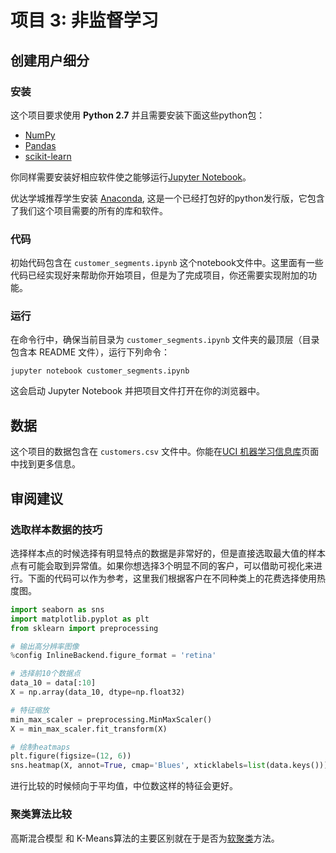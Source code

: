 # 项目 3: 非监督学习
## 创建用户细分

### 安装

这个项目要求使用 **Python 2.7** 并且需要安装下面这些python包：

- [NumPy](http：//www.numpy.org/)
- [Pandas](http：//pandas.pydata.org)
- [scikit-learn](http：//scikit-learn.org/stable/)

你同样需要安装好相应软件使之能够运行[Jupyter Notebook](http://jupyter.org/)。

优达学城推荐学生安装 [Anaconda](https：//www.continuum.io/downloads), 这是一个已经打包好的python发行版，它包含了我们这个项目需要的所有的库和软件。

### 代码

初始代码包含在 `customer_segments.ipynb` 这个notebook文件中。这里面有一些代码已经实现好来帮助你开始项目，但是为了完成项目，你还需要实现附加的功能。

### 运行

在命令行中，确保当前目录为 `customer_segments.ipynb` 文件夹的最顶层（目录包含本 README 文件），运行下列命令：

```jupyter notebook customer_segments.ipynb```

​这会启动 Jupyter Notebook 并把项目文件打开在你的浏览器中。

## 数据

​这个项目的数据包含在 `customers.csv` 文件中。你能在[UCI 机器学习信息库](https://archive.ics.uci.edu/ml/datasets/Wholesale+customers)页面中找到更多信息。

## 审阅建议

### 选取样本数据的技巧

选择样本点的时候选择有明显特点的数据是非常好的，但是直接选取最大值的样本点有可能会取到异常值。如果你想选择3个明显不同的客户，可以借助可视化来进行。下面的代码可以作为参考，这里我们根据客户在不同种类上的花费选择使用热度图。

```python
import seaborn as sns
import matplotlib.pyplot as plt
from sklearn import preprocessing

# 输出高分辨率图像
%config InlineBackend.figure_format = 'retina'

# 选择前10个数据点
data_10 = data[:10]
X = np.array(data_10, dtype=np.float32)

# 特征缩放
min_max_scaler = preprocessing.MinMaxScaler()
X = min_max_scaler.fit_transform(X)

# 绘制heatmaps
plt.figure(figsize=(12, 6))
sns.heatmap(X, annot=True, cmap='Blues', xticklabels=list(data.keys()))
```
进行比较的时候倾向于平均值，中位数这样的特征会更好。

### 聚类算法比较
高斯混合模型 和 K-Means算法的主要区别就在于是否为[软聚类](https://zh.wikipedia.org/wiki/模糊聚类)方法。
